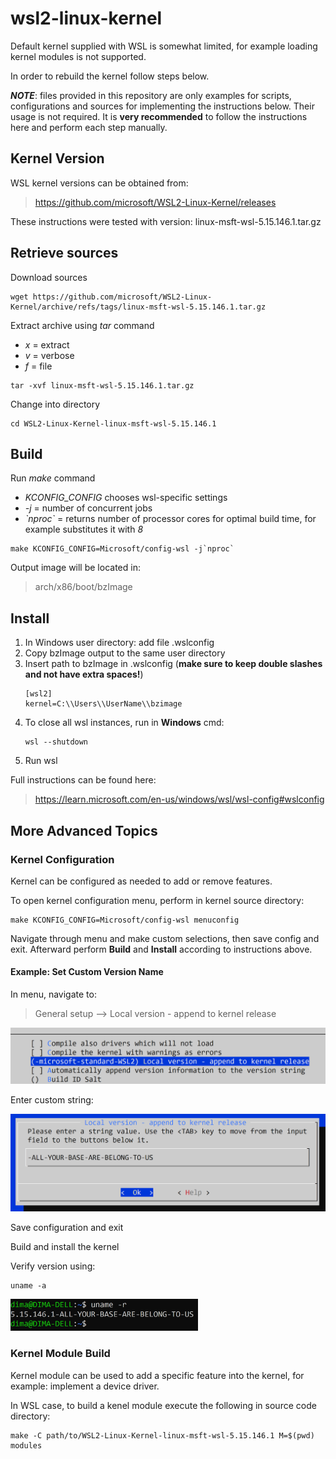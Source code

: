 # wsl2-linux-kernel

Default kernel supplied with WSL is somewhat limited, for example loading kernel modules is not supported.

In order to rebuild the kernel follow steps below.

***NOTE***: files provided in this repository are only examples for scripts, configurations and sources for implementing the instructions below. Their usage is not required. It is **very recommended** to follow the instructions here and perform each step manually.


## Kernel Version

WSL kernel versions can be obtained from:
> https://github.com/microsoft/WSL2-Linux-Kernel/releases
> 
These instructions were tested with version: linux-msft-wsl-5.15.146.1.tar.gz

## Retrieve sources
Download sources
```
wget https://github.com/microsoft/WSL2-Linux-Kernel/archive/refs/tags/linux-msft-wsl-5.15.146.1.tar.gz
```
Extract archive using *tar* command
* *x* = extract
* *v* = verbose
* *f* = file
```
tar -xvf linux-msft-wsl-5.15.146.1.tar.gz
```
Change into directory
```
cd WSL2-Linux-Kernel-linux-msft-wsl-5.15.146.1
```

## Build

Run *make* command
* *KCONFIG_CONFIG* chooses wsl-specific settings
* *-j* = number of concurrent jobs
* *\`nproc\`* = returns number of processor cores for optimal build time, for example substitutes it with *8*
```
make KCONFIG_CONFIG=Microsoft/config-wsl -j`nproc`
```

Output image will be located in:
> arch/x86/boot/bzImage


## Install

1. In Windows user directory: add file .wslconfig
2. Copy bzImage output to the same user directory
2. Insert path to bzImage in .wslconfig (**make sure to keep double slashes and not have extra spaces!**)
	```
	[wsl2]
	kernel=C:\\Users\\UserName\\bzimage
	```
3. To close all wsl instances, run in **Windows** cmd:
	```
	wsl --shutdown
	```
4. Run wsl


Full instructions can be found here:
> https://learn.microsoft.com/en-us/windows/wsl/wsl-config#wslconfig


## More Advanced Topics

### Kernel Configuration

Kernel can be configured as needed to add or remove features.

To open kernel configuration menu, perform in kernel source directory:
```
make KCONFIG_CONFIG=Microsoft/config-wsl menuconfig
```
Navigate through menu and make custom selections, then save config and exit. Afterward perform **Build** and **Install** according to instructions above.

#### Example: Set Custom Version Name

In menu, navigate to:
> General setup --> Local version - append to kernel release
<img src="img/kernel-config-name1.png" alt="drawing" width="600"/>

Enter custom string:

<img src="img/kernel-config-name2.png" alt="drawing" width="600"/>

Save configuration and exit

Build and install the kernel

Verify version using:
```
uname -a
```
<img src="img/kernel-config-name3.png" alt="drawing" width="300"/>


### Kernel Module Build

Kernel module can be used to add a specific feature into the kernel, for example: implement a device driver.

In WSL case, to build a kenel module execute the following in source code directory:
```
make -C path/to/WSL2-Linux-Kernel-linux-msft-wsl-5.15.146.1 M=$(pwd) modules
```

